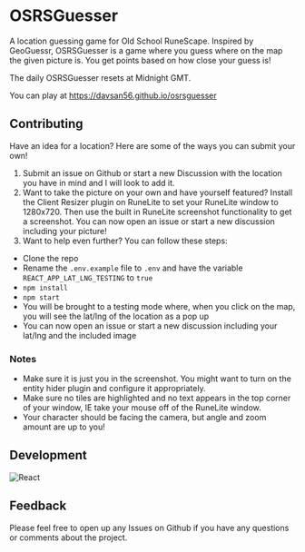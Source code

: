 # OSRSGuesser

A location guessing game for Old School RuneScape. Inspired by GeoGuessr, OSRSGuesser is a game where you guess where on the map the given picture is. You get points based on how close your guess is!

The daily OSRSGuesser resets at Midnight GMT.

You can play at https://davsan56.github.io/osrsguesser

## Contributing

Have an idea for a location? Here are some of the ways you can submit your own!

1. Submit an issue on Github or start a new Discussion with the location you have in mind and I will look to add it.
2. Want to take the picture on your own and have yourself featured? Install the Client Resizer plugin on RuneLite to set your RuneLite window to 1280x720. Then use the built in RuneLite screenshot functionality to get a screenshot. You can now open an issue or start a new discussion including your picture!
3. Want to help even further? You can follow these steps:

- Clone the repo
- Rename the `.env.example` file to `.env` and have the variable `REACT_APP_LAT_LNG_TESTING` to `true`
- `npm install`
- `npm start`
- You will be brought to a testing mode where, when you click on the map, you will see the lat/lng of the location as a pop up
- You can now open an issue or start a new discussion including your lat/lng and the included image

### Notes

- Make sure it is just you in the screenshot. You might want to turn on the entity hider plugin and configure it appropriately.
- Make sure no tiles are highlighted and no text appears in the top corner of your window, IE take your mouse off of the RuneLite window.
- Your character should be facing the camera, but angle and zoom amount are up to you!

## Development

![React](https://img.shields.io/badge/react-%2320232a.svg?style=for-the-badge&logo=react&logoColor=%2361DAFB)

## Feedback

Please feel free to open up any Issues on Github if you have any questions or comments about the project.
